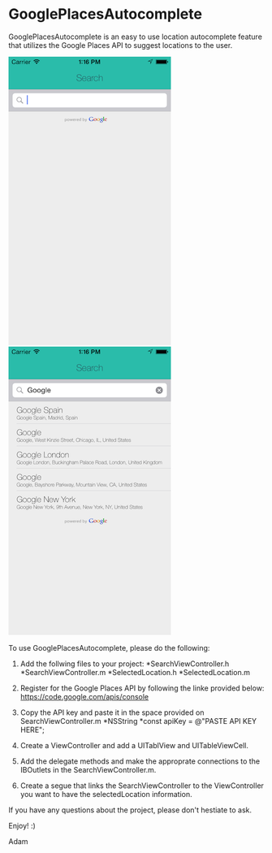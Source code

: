GooglePlacesAutocomplete
========================
GooglePlacesAutocomplete is an easy to use location autocomplete feature that utilizes the Google Places API to suggest locations to the user. 

![drag](./images/sample1.png)
![drag](./images/sample2.png)

To use GooglePlacesAutocomplete, please do the following:


1. Add the follwing files to your project:
        *SearchViewController.h
        *SearchViewController.m
        *SelectedLocation.h
        *SelectedLocation.m

2. Register for the Google Places API by following the linke provided below:
https://code.google.com/apis/console

3. Copy the API key and paste it in the space provided on SearchViewController.m
        *NSString *const apiKey = @"PASTE API KEY HERE";

4. Create a ViewController and add a UITablView and UITableViewCell.

5. Add the delegate methods and make the approprate connections to the IBOutlets in the SearchViewController.m.

6. Create a segue that links the SearchViewController to the ViewController you want to have the selectedLocation information.

If you have any questions about the project, please don't hestiate to ask.

Enjoy! :)

Adam
